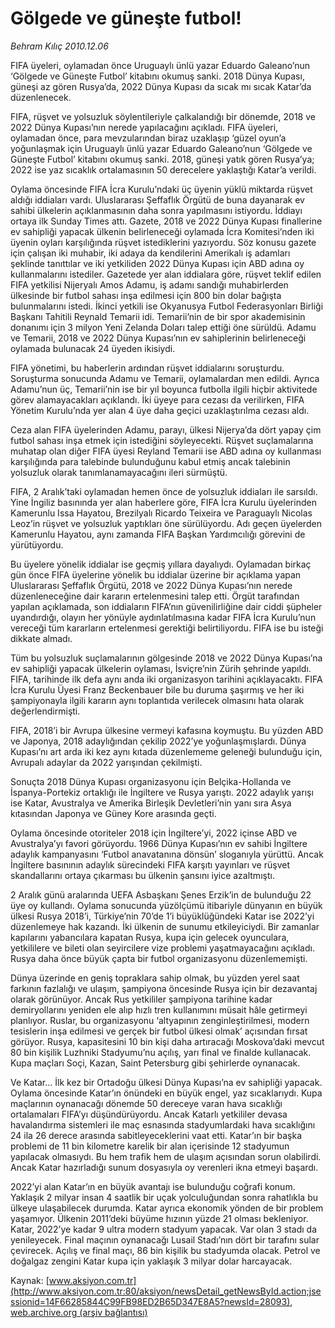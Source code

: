 # Gölgede ve güneşte futbol!

*Behram Kılıç 2010.12.06*

<font class="agenda2NewsSpot">
 FIFA üyeleri, oylamadan önce Uruguaylı ünlü yazar Eduardo Galeano’nun ‘Gölgede ve Güneşte Futbol’ kitabını okumuş sanki. 2018 Dünya Kupası, güneşi az gören Rusya’da, 2022 Dünya Kupası da sıcak mı sıcak Katar’da düzenlenecek.
</font>
<font class="newsDetail">
 <p>
  <p class="MsoNormal">
   FIFA, rüşvet ve yolsuzluk söylentileriyle çalkalandığı bir dönemde, 2018 ve 2022 Dünya Kupası’nın nerede yapılacağını açıkladı. FIFA üyeleri, oylamadan önce, para mevzularından biraz uzaklaşıp ‘güzel oyun’a yoğunlaşmak için Uruguaylı ünlü yazar Eduardo Galeano’nun ‘Gölgede ve Güneşte Futbol’ kitabını okumuş sanki. 2018, güneşi yatık gören Rusya’ya; 2022 ise yaz sıcaklık ortalamasının 50 derecelere yaklaştığı Katar’a verildi.
  </p>
  <p class="MsoNormal">
   Oylama öncesinde FIFA İcra Kurulu’ndaki üç üyenin yüklü miktarda rüşvet aldığı iddiaları vardı. Uluslararası Şeffaflık Örgütü de buna dayanarak ev sahibi ülkelerin açıklanmasının daha sonra yapılmasını istiyordu. İddiayı ortaya ilk Sunday Times attı. Gazete, 2018 ve 2022 Dünya Kupası finallerine ev sahipliği yapacak ülkenin belirleneceği oylamada İcra Komitesi’nden iki üyenin oyları karşılığında rüşvet istediklerini yazıyordu. Söz konusu gazete için çalışan iki muhabir, iki adaya da kendilerini Amerikalı iş adamları şeklinde tanıttılar ve iki yetkiliden 2022 Dünya Kupası için ABD adına oy kullanmalarını istediler. Gazetede yer alan iddialara göre, rüşvet teklif edilen FIFA yetkilisi Nijeryalı Amos Adamu, iş adamı sandığı muhabirlerden ülkesinde bir futbol sahası inşa edilmesi için 800 bin dolar bağışta bulunmalarını istedi. İkinci yetkili ise Okyanusya Futbol Federasyonları Birliği Başkanı Tahitili Reynald Temarii idi. Temarii’nin de bir spor akademisinin donanımı için 3 milyon Yeni Zelanda Doları talep ettiği öne sürüldü. Adamu ve Temarii, 2018 ve 2022 Dünya Kupası’nın ev sahiplerinin belirleneceği oylamada bulunacak 24 üyeden ikisiydi.
  </p>
  <p class="MsoNormal">
   FIFA yönetimi, bu haberlerin ardından rüşvet iddialarını soruşturdu. Soruşturma sonucunda Adamu ve Temarii, oylamalardan men edildi. Ayrıca Adamu’nun üç, Temarii’nin ise bir yıl boyunca futbolla ilgili hiçbir aktivitede görev alamayacakları açıklandı. İki üyeye para cezası da verilirken, FIFA Yönetim Kurulu’nda yer alan 4 üye daha geçici uzaklaştırılma cezası aldı.
  </p>
  <p class="MsoNormal">
   Ceza alan FIFA üyelerinden Adamu, parayı, ülkesi Nijerya’da dört yapay çim futbol sahası inşa etmek için istediğini söyleyecekti. Rüşvet suçlamalarına muhatap olan diğer FIFA üyesi Reyland Temarii ise ABD adına oy kullanması karşılığında para talebinde bulunduğunu kabul etmiş ancak talebinin yolsuzluk olarak tanımlanamayacağını ileri sürmüştü.
  </p>
  <p class="MsoNormal">
   FIFA, 2 Aralık’taki oylamadan hemen önce de yolsuzluk iddiaları ile sarsıldı. Yine İngiliz basınında yer alan haberlere göre, FIFA İcra Kurulu üyelerinden Kamerunlu Issa Hayatou, Brezilyalı Ricardo Teixeira ve Paraguaylı Nicolas Leoz’in rüşvet ve yolsuzluk yaptıkları öne sürülüyordu. Adı geçen üyelerden Kamerunlu Hayatou, aynı zamanda FIFA Başkan Yardımcılığı görevini de yürütüyordu.
  </p>
  <p class="MsoNormal">
   Bu üyelere yönelik iddialar ise geçmiş yıllara dayalıydı. Oylamadan birkaç gün önce FIFA üyelerine yönelik bu iddialar üzerine bir açıklama yapan Uluslararası Şeffaflık Örgütü, 2018 ve 2022 Dünya Kupası’nın nerede düzenleneceğine dair kararın ertelenmesini talep etti. Örgüt tarafından yapılan açıklamada, son iddiaların FIFA’nın güvenilirliğine dair ciddi şüpheler uyandırdığı, olayın her yönüyle aydınlatılmasına kadar FIFA İcra Kurulu’nun vereceği tüm kararların ertelenmesi gerektiği belirtiliyordu. FIFA ise bu isteği dikkate almadı.
  </p>
  <p class="MsoNormal">
   Tüm bu yolsuzluk suçlamalarının gölgesinde 2018 ve 2022 Dünya Kupası’na ev sahipliği yapacak ülkelerin oylaması, İsviçre’nin Zürih şehrinde yapıldı. FIFA, tarihinde ilk defa aynı anda iki organizasyon tarihini açıklayacaktı. FIFA İcra Kurulu Üyesi Franz Beckenbauer bile bu duruma şaşırmış ve her iki şampiyonayla ilgili kararın aynı toplantıda verilecek olmasını hata olarak değerlendirmişti.
  </p>
  <p class="MsoNormal">
   FIFA, 2018’i bir Avrupa ülkesine vermeyi kafasına koymuştu. Bu yüzden ABD ve Japonya, 2018 adaylığından çekilip 2022’ye yoğunlaşmışlardı. Dünya Kupası’nı art arda iki kez aynı kıtada düzenlememe geleneği bulunduğu için, Avrupalı adaylar da 2022 yarışından çekilmişti.
  </p>
  <p class="MsoNormal">
   Sonuçta 2018 Dünya Kupası organizasyonu için Belçika-Hollanda ve İspanya-Portekiz ortaklığı ile İngiltere ve Rusya yarıştı. 2022 adaylık yarışı ise Katar, Avustralya ve Amerika Birleşik Devletleri’nin yanı sıra Asya kıtasından Japonya ve Güney Kore arasında geçti.
  </p>
  <p class="MsoNormal">
   Oylama öncesinde otoriteler 2018 için İngiltere’yi, 2022 içinse ABD ve Avustralya’yı favori görüyordu. 1966 Dünya Kupası’nın ev sahibi İngiltere adaylık kampanyasını ‘Futbol anavatanına dönsün’ sloganıyla yürüttü. Ancak İngiltere basınının adaylık sürecindeki FIFA karşıtı yayınları ve rüşvet skandallarını ortaya çıkarması bu ülkenin şansını iyice azaltmıştı.
  </p>
  <p class="MsoNormal">
   2 Aralık günü aralarında UEFA Asbaşkanı Şenes Erzik’in de bulunduğu 22 üye oy kullandı. Oylama sonucunda yüzölçümü itibariyle dünyanın en büyük ülkesi Rusya 2018’i, Türkiye’nin 70’de 1’i büyüklüğündeki Katar ise 2022’yi düzenlemeye hak kazandı. İki ülkenin de sunumu etkileyiciydi. Bir zamanlar kapılarını yabancılara kapatan Rusya, kupa için gelecek oyunculara, yetkililere ve bileti olan seyircilere vize problemi yaşatmayacağını açıkladı. Rusya daha önce büyük çapta bir futbol organizasyonu düzenlememişti.
  </p>
  <p class="MsoNormal">
   Dünya üzerinde en geniş topraklara sahip olmak, bu yüzden yerel saat farkının fazlalığı ve ulaşım, şampiyona öncesinde Rusya için bir dezavantaj olarak görünüyor. Ancak Rus yetkililer şampiyona tarihine kadar demiryollarını yeniden ele alıp hızlı tren kullanımını müsait hâle getirmeyi planlıyor. Ruslar, bu organizasyonu ‘altyapının zenginleştirilmesi, modern tesislerin inşa edilmesi ve gerçek bir futbol ülkesi olmak’ açısından fırsat görüyor. Rusya, kapasitesini 10 bin kişi daha artıracağı Moskova’daki mevcut 80 bin kişilik Luzhniki Stadyumu’nu açılış, yarı final ve finalde kullanacak. Kupa maçları Soçi, Kazan, Saint Petersburg gibi şehirlerde oynanacak.
  </p>
  <p class="MsoNormal">
   Ve Katar… İlk kez bir Ortadoğu ülkesi Dünya Kupası’na ev sahipliği yapacak. Oylama öncesinde Katar’ın önündeki en büyük engel, yaz sıcaklarıydı. Kupa maçlarının oynanacağı dönemde 50 dereceye varan hava sıcaklığı ortalamaları FIFA’yı düşündürüyordu. Ancak Katarlı yetkililer devasa havalandırma sistemleri ile maç esnasında stadyumlardaki hava sıcaklığını 24 ila 26 derece arasında sabitleyeceklerini vaat etti. Katar’ın bir başka problemi de 11 bin kilometre karelik bir alan içerisinde 12 stadyumun yapılacak olmasıydı. Bu hem trafik hem de ulaşım açısından sorun olabilirdi. Ancak Katar hazırladığı sunum dosyasıyla oy verenleri ikna etmeyi başardı.
  </p>
  <p class="MsoNormal">
   2022’yi alan Katar’ın en büyük avantajı ise bulunduğu coğrafi konum. Yaklaşık 2 milyar insan 4 saatlik bir uçak yolculuğundan sonra rahatlıkla bu ülkeye ulaşabilecek durumda. Katar ayrıca ekonomik yönden de bir problem yaşamıyor. Ülkenin 2011’deki büyüme hızının yüzde 21 olması bekleniyor. Katar, 2022’ye kadar 9 ultra modern stadyum yapacak. Var olan 3 stadı da yenileyecek. Final maçının oynanacağı Lusail Stadı’nın dört bir tarafını sular çevirecek. Açılış ve final maçı, 86 bin kişilik bu stadyumda olacak. Petrol ve doğalgaz zengini Katar kupa için yaklaşık 3 milyar dolar harcayacak.
  </p>
 </p>
</font>

Kaynak: [www.aksiyon.com.tr](http://www.aksiyon.com.tr:80/aksiyon/newsDetail_getNewsById.action;jsessionid=14F66285844C99FB98ED2B65D347E8A5?newsId=28093), [web.archive.org (arşiv bağlantısı)](http://web.archive.org/web/20101210135301/http://www.aksiyon.com.tr:80/aksiyon/newsDetail_getNewsById.action;jsessionid=14F66285844C99FB98ED2B65D347E8A5?newsId=28093)
